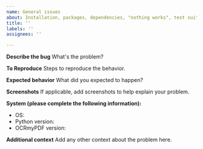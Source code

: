 ```yaml
---
name: General issues
about: Installation, packages, dependencies, "nothing works", test suite failures...
title: ''
labels: ''
assignees: ''

---
```


**Describe the bug**
What's the problem?

**To Reproduce**
Steps to reproduce the behavior.

**Expected behavior**
What did you expected to happen?

**Screenshots**
If applicable, add screenshots to help explain your problem.

**System (please complete the following information):**
 - OS:
 - Python version: 
 - OCRmyPDF version:

**Additional context**
Add any other context about the problem here.
